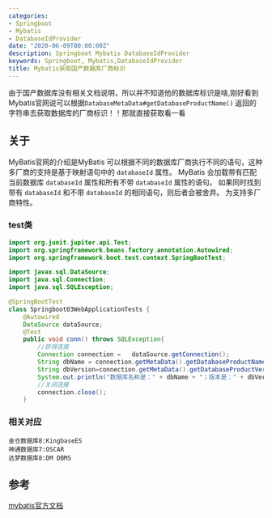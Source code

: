 ```yaml
---
categories:
- Springboot
- Mybatis
- DatabaseIdProvider
date: "2020-06-09T00:00:00Z"
description: Springboot Mybatis DatabaseIdProvider
keywords: Springboot, Mybatis,DatabaseIdProvider
title: Mybatis获取国产数据库厂商标识
---
```


由于国产数据库没有相关文档说明，所以并不知道他的数据库标识是啥,刚好看到Mybatis官网说可以根据`DatabaseMetaData#getDatabaseProductName()` 返回的字符串去获取数据库的厂商标识！！那就直接获取看一看

<!--more-->

## 关于

MyBatis官网的介绍是MyBatis 可以根据不同的数据库厂商执行不同的语句，这种多厂商的支持是基于映射语句中的 `databaseId` 属性。 MyBatis 会加载带有匹配当前数据库 `databaseId` 属性和所有不带 `databaseId` 属性的语句。 如果同时找到带有 `databaseId` 和不带 `databaseId` 的相同语句，则后者会被舍弃。 为支持多厂商特性。

### test类

```java
import org.junit.jupiter.api.Test;
import org.springframework.beans.factory.annotation.Autowired;
import org.springframework.boot.test.context.SpringBootTest;

import javax.sql.DataSource;
import java.sql.Connection;
import java.sql.SQLException;

@SpringBootTest
class Springboot03WebApplicationTests {
    @Autowired
    DataSource dataSource;
    @Test
    public void conn() throws SQLException{
        //获得连接
        Connection connection =   dataSource.getConnection();
        String dbName = connection.getMetaData().getDatabaseProductName();
        String dbVersion=connection.getMetaData().getDatabaseProductVersion();
        System.out.println("数据库名称是：" + dbName + "；版本是：" + dbVersion);
        //关闭连接
        connection.close();
    }
```

### 相关对应

```
金仓数据库8:KingbaseES
神通数据库7:OSCAR
达梦数据库8:DM DBMS
```

## 参考

[mybatis官方文档](https://mybatis.org/mybatis-3/zh/configuration.html#databaseIdProvider)